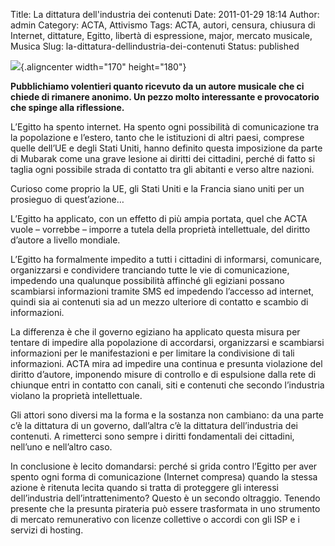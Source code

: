 Title: La dittatura dell'industria dei contenuti
Date: 2011-01-29 18:14
Author: admin
Category: ACTA, Attivismo
Tags: ACTA, autori, censura, chiusura di Internet, dittature, Egitto, libertà di espressione, major, mercato musicale, Musica
Slug: la-dittatura-dellindustria-dei-contenuti
Status: published

![](http://img.over-blog.com/554x600/0/55/19/29/New/ACTA-nena-bomba-f.jpg){.aligncenter width="170" height="180"}

**Pubblichiamo volentieri quanto ricevuto da un autore musicale che ci chiede di rimanere anonimo. Un pezzo molto interessante e provocatorio che spinge alla riflessione.**

  
  
**<!--more-->**

L’Egitto ha spento internet. Ha spento ogni possibilità di comunicazione tra la popolazione e l’estero, tanto che le istituzioni di altri paesi, comprese quelle dell’UE e degli Stati Uniti, hanno definito questa imposizione da parte di Mubarak come una grave lesione ai diritti dei cittadini, perché di fatto si taglia ogni possibile strada di contatto tra gli abitanti e verso altre nazioni.

Curioso come proprio la UE, gli Stati Uniti e la Francia siano uniti per un prosieguo di quest’azione…

L’Egitto ha applicato, con un effetto di più ampia portata, quel che ACTA vuole – vorrebbe – imporre a tutela della proprietà intellettuale, del diritto d’autore a livello mondiale.

L’Egitto ha formalmente impedito a tutti i cittadini di informarsi, comunicare, organizzarsi e condividere tranciando tutte le vie di comunicazione, impedendo una qualunque possibilità affinché gli egiziani possano scambiarsi informazioni tramite SMS ed impedendo l’accesso ad internet, quindi sia ai contenuti sia ad un mezzo ulteriore di contatto e scambio di informazioni.

La differenza è che il governo egiziano ha applicato questa misura per tentare di impedire alla popolazione di accordarsi, organizzarsi e scambiarsi informazioni per le manifestazioni e per limitare la condivisione di tali informazioni. ACTA mira ad impedire una continua e presunta violazione del diritto d’autore, imponendo misure di controllo e di espulsione dalla rete di chiunque entri in contatto con canali, siti e contenuti che secondo l’industria violano la proprietà intellettuale.

Gli attori sono diversi ma la forma e la sostanza non cambiano: da una parte c’è la dittatura di un governo, dall’altra c’è la dittatura dell’industria dei contenuti. A rimetterci sono sempre i diritti fondamentali dei cittadini, nell’uno e nell’altro caso.

In conclusione è lecito domandarsi: perché si grida contro l’Egitto per aver spento ogni forma di comunicazione (Internet compresa) quando la stessa azione è ritenuta lecita quando si tratta di proteggere gli interessi dell’industria dell’intrattenimento? Questo è un secondo oltraggio. Tenendo presente che la presunta pirateria può essere trasformata in uno strumento di mercato remunerativo con licenze collettive o accordi con gli ISP e i servizi di hosting.

